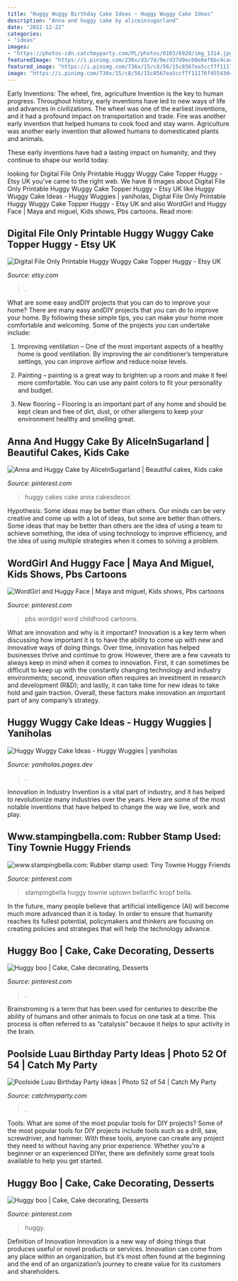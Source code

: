 ```yaml
---
title: "Huggy Wuggy Birthday Cake Ideas ~ Huggy Wuggy Cake Ideas"
description: "Anna and huggy cake by aliceinsugarland"
date: "2022-12-22"
categories:
- "ideas"
images:
- "https://photos-cdn.catchmyparty.com/PL/photos/0103/6920/img_1314.jpg"
featuredImage: "https://i.pinimg.com/236x/d3/7d/9e/d37d9ec60e8ef6bc4cac63ef260103be--children.jpg?nii=t"
featured_image: "https://i.pinimg.com/736x/15/c8/56/15c8567ea5ccf7f11176f45543d49254.jpg"
image: "https://i.pinimg.com/736x/15/c8/56/15c8567ea5ccf7f11176f45543d49254.jpg"
---
```



Early Inventions: The wheel, fire, agriculture
Invention is the key to human progress. Throughout history, early inventions have led to new ways of life and advances in civilizations.
The wheel was one of the earliest inventions, and it had a profound impact on transportation and trade. Fire was another early invention that helped humans to cook food and stay warm. Agriculture was another early invention that allowed humans to domesticated plants and animals.

These early inventions have had a lasting impact on humanity, and they continue to shape our world today.

	

		
looking for Digital File Only Printable Huggy Wuggy Cake Topper Huggy - Etsy UK you've came to the right web. We have 8 Images about Digital File Only Printable Huggy Wuggy Cake Topper Huggy - Etsy UK like Huggy Wuggy Cake Ideas - Huggy Wuggies | yaniholas, Digital File Only Printable Huggy Wuggy Cake Topper Huggy - Etsy UK and also WordGirl and Huggy Face | Maya and miguel, Kids shows, Pbs cartoons. Read more:
		
    
## Digital File Only Printable Huggy Wuggy Cake Topper Huggy - Etsy UK

<img loading=lazy src="https://i.etsystatic.com/37239350/r/il/d8e49a/4194922940/il_794xN.4194922940_j8oh.jpg" onerror="this.onerror=null;this.src='https://tse2.mm.bing.net/th?id=OIP.Uct2ryP3pDBStKsR92A2YgHaFS&amp;pid=15.1';" alt="Digital File Only Printable Huggy Wuggy Cake Topper Huggy - Etsy UK">

_Source: etsy.com_

>. 

	

What are some easy andDIY projects that you can do to improve your home?
There are many easy andDIY projects that you can do to improve your home. By following these simple tips, you can make your home more comfortable and welcoming. Some of the projects you can undertake include:
1. Improving ventilation – One of the most important aspects of a healthy home is good ventilation. By improving the air conditioner’s temperature settings, you can improve airflow and reduce noise levels.

2. Painting – painting is a great way to brighten up a room and make it feel more comfortable. You can use any paint colors to fit your personality and budget.

3. New flooring – Flooring is an important part of any home and should be kept clean and free of dirt, dust, or other allergens to keep your environment healthy and smelling great.

    
## Anna And Huggy Cake By AliceInSugarland | Beautiful Cakes, Kids Cake

<img loading=lazy src="https://i.pinimg.com/originals/54/07/34/540734a6b2eeb441e26286849cf90901.jpg" onerror="this.onerror=null;this.src='https://tse2.mm.bing.net/th?id=OIP.zcSHByLOQqXqpS24mjLYhwAAAA&amp;pid=15.1';" alt="Anna and Huggy Cake by AliceInSugarland | Beautiful cakes, Kids cake">

_Source: pinterest.com_

>huggy cakes cake anna cakesdecor. 

	

Hypothesis: Some ideas may be better than others.
Our minds can be very creative and come up with a lot of ideas, but some are better than others. Some ideas that may be better than others are the idea of using a team to achieve something, the idea of using technology to improve efficiency, and the idea of using multiple strategies when it comes to solving a problem.

    
## WordGirl And Huggy Face | Maya And Miguel, Kids Shows, Pbs Cartoons

<img loading=lazy src="https://i.pinimg.com/236x/b0/e2/1e/b0e21efbd2314d8b3a0ac2851e95923b--pbs-kids-my-childhood.jpg?nii=t" onerror="this.onerror=null;this.src='https://tse3.mm.bing.net/th?id=OIP.PnlTNHtLT4UXr3eft9Gl6AAAAA&amp;pid=15.1';" alt="WordGirl and Huggy Face | Maya and miguel, Kids shows, Pbs cartoons">

_Source: pinterest.com_

>pbs wordgirl word childhood cartoons. 

	

What are innovation and why is it important?
Innovation is a key term when discussing how important it is to have the ability to come up with new and innovative ways of doing things. Over time, innovation has helped businesses thrive and continue to grow. However, there are a few caveats to always keep in mind when it comes to innovation. First, it can sometimes be difficult to keep up with the constantly changing technology and industry environments; second, innovation often requires an investment in research and development (R&D); and lastly, it can take time for new ideas to take hold and gain traction. Overall, these factors make innovation an important part of any company’s strategy.

    
## Huggy Wuggy Cake Ideas - Huggy Wuggies | Yaniholas

<img loading=lazy src="https://i.pinimg.com/736x/15/c8/56/15c8567ea5ccf7f11176f45543d49254.jpg" onerror="this.onerror=null;this.src='https://tse4.mm.bing.net/th?id=OIP.YDJgvmUAlA-Tjw6QGDTm1wHaJ3&amp;pid=15.1';" alt="Huggy Wuggy Cake Ideas - Huggy Wuggies | yaniholas">

_Source: yaniholas.pages.dev_

>. 

	

Innovation in Industry
Invention is a vital part of industry, and it has helped to revolutionize many industries over the years. Here are some of the most notable inventions that have helped to change the way we live, work and play.

    
## Www.stampingbella.com: Rubber Stamp Used: Tiny Townie Huggy Friends

<img loading=lazy src="https://i.pinimg.com/474x/64/a8/15/64a815b8721b9a2155693f520ab0ddf4.jpg" onerror="this.onerror=null;this.src='https://tse2.mm.bing.net/th?id=OIP.WMiY4-gngijrBASpx8VQDAAAAA&amp;pid=15.1';" alt="www.stampingbella.com: Rubber stamp used: Tiny Townie Huggy Friends">

_Source: pinterest.com_

>stampingbella huggy townie uptown bellarific kropf bella. 

	

In the future, many people believe that artificial intelligence (AI) will become much more advanced than it is today. In order to ensure that humanity reaches its fullest potential, policymakers and thinkers are focusing on creating policies and strategies that will help the technology advance.

    
## Huggy Boo | Cake, Cake Decorating, Desserts

<img loading=lazy src="https://i.pinimg.com/236x/08/56/cb/0856cb4542ea5a1879e910ceddb2c4ac--chanel.jpg?nii=t" onerror="this.onerror=null;this.src='https://tse3.mm.bing.net/th?id=OIP.CapdDqcCY7IRiI50IGn8wAAAAA&amp;pid=15.1';" alt="Huggy boo | Cake, Cake decorating, Desserts">

_Source: pinterest.com_

>. 

	

Brainstroming is a term that has been used for centuries to describe the ability of humans and other animals to focus on one task at a time. This process is often referred to as “catalysis” because it helps to spur activity in the brain.

    
## Poolside Luau Birthday Party Ideas | Photo 52 Of 54 | Catch My Party

<img loading=lazy src="https://photos-cdn.catchmyparty.com/PL/photos/0103/6920/img_1314.jpg" onerror="this.onerror=null;this.src='https://tse1.mm.bing.net/th?id=OIP.QX9MkxoQBigLR5Gxs97qiwHaFj&amp;pid=15.1';" alt="Poolside Luau Birthday Party Ideas | Photo 52 of 54 | Catch My Party">

_Source: catchmyparty.com_

>. 

	

Tools: What are some of the most popular tools for DIY projects?
Some of the most popular tools for DIY projects include tools such as a drill, saw, screwdriver, and hammer. With these tools, anyone can create any project they need to without having any prior experience. Whether you're a beginner or an experienced DIYer, there are definitely some great tools available to help you get started.

    
## Huggy Boo | Cake, Cake Decorating, Desserts

<img loading=lazy src="https://i.pinimg.com/236x/d3/7d/9e/d37d9ec60e8ef6bc4cac63ef260103be--children.jpg?nii=t" onerror="this.onerror=null;this.src='https://tse2.mm.bing.net/th?id=OIP.tSEQYGwdBEPKgfWQcig8iAAAAA&amp;pid=15.1';" alt="Huggy boo | Cake, Cake decorating, Desserts">

_Source: pinterest.com_

>huggy. 

	

Definition of Innovation
Innovation is a new way of doing things that produces useful or novel products or services. Innovation can come from any place within an organization, but it’s most often found at the beginning and the end of an organization’s journey to create value for its customers and shareholders.

